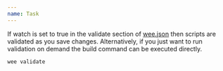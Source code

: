 ```yaml
---
name: Task
---
```


If watch is set to true in the validate section of [wee.json](/build/config#general) then scripts are validated as you save changes. Alternatively, if you just want to run validation on demand the build command can be executed directly.

```bash
wee validate
```